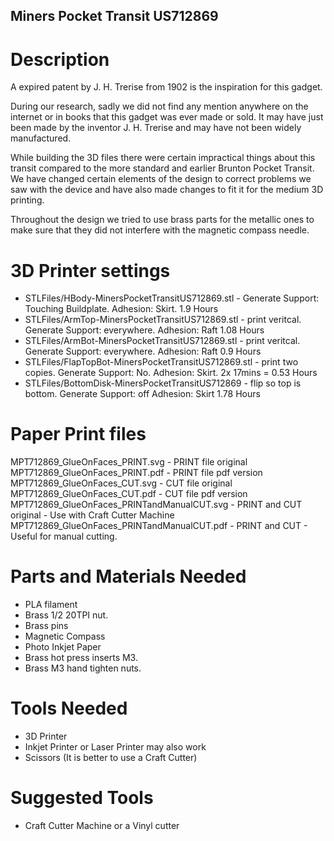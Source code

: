 ## Miners Pocket Transit US712869

# Description
A expired patent by J. H. Trerise from 1902 is the inspiration for this gadget. 

During our research, sadly we did not find any mention anywhere on the internet or in books that this gadget was ever made or sold. It may have just been made by the inventor J. H. Trerise and may have not been widely manufactured. 

While building the 3D files there were certain impractical things about this transit compared to the more standard and earlier Brunton Pocket Transit. We have changed certain elements of the design to correct problems we saw with the device and have also made changes to fit it for the medium 3D printing.

Throughout the design we tried to use brass parts for the metallic ones to make sure that they did not interfere with the magnetic compass needle. 

# 3D Printer settings
* STLFiles/HBody-MinersPocketTransitUS712869.stl - Generate Support: Touching Buildplate. Adhesion: Skirt. 1.9 Hours
* STLFiles/ArmTop-MinersPocketTransitUS712869.stl - print veritcal. Generate Support: everywhere. Adhesion: Raft 1.08 Hours
* STLFiles/ArmBot-MinersPocketTransitUS712869.stl - print veritcal. Generate Support: everywhere. Adhesion: Raft 0.9 Hours
* STLFiles/FlapTopBot-MinersPocketTransitUS712869.stl - print two copies. Generate Support: No. Adhesion: Skirt.  2x 17mins = 0.53 Hours
* STLFiles/BottomDisk-MinersPocketTransitUS712869 - flip so top is bottom. Generate Support: off Adhesion: Skirt 1.78 Hours

# Paper Print files
MPT712869_GlueOnFaces_PRINT.svg - PRINT file original
MPT712869_GlueOnFaces_PRINT.pdf - PRINT file pdf version
MPT712869_GlueOnFaces_CUT.svg - CUT file original
MPT712869_GlueOnFaces_CUT.pdf - CUT file pdf version
MPT712869_GlueOnFaces_PRINTandManualCUT.svg - PRINT and CUT original - Use with Craft Cutter Machine
MPT712869_GlueOnFaces_PRINTandManualCUT.pdf - PRINT and CUT - Useful for manual cutting.


# Parts and Materials Needed

* PLA filament
* Brass 1/2 20TPI nut.
* Brass pins
* Magnetic Compass
* Photo Inkjet Paper
* Brass hot press inserts M3.
* Brass M3 hand tighten nuts.


# Tools Needed
* 3D Printer
* Inkjet Printer or Laser Printer may also work
* Scissors (It is better to use a Craft Cutter)

# Suggested Tools
* Craft Cutter Machine or a Vinyl cutter

